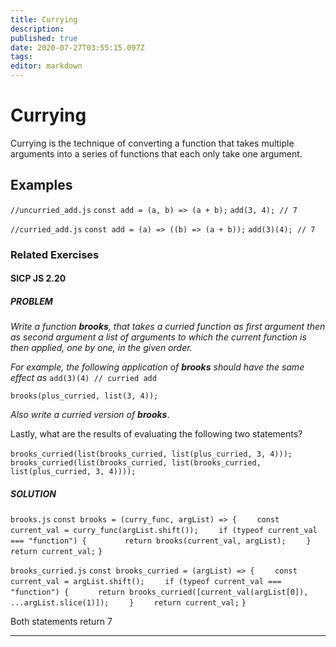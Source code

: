 ```yaml
---
title: Currying
description: 
published: true
date: 2020-07-27T03:55:15.097Z
tags: 
editor: markdown
---
```


# Currying

Currying is the technique of converting a function that takes multiple arguments into a series of functions that each only take one argument. 

## Examples

`//uncurried_add.js`
`const add = (a, b) => (a + b);`
`add(3, 4); // 7`

`//curried_add.js`
`const add = (a) => ((b) => (a + b));`
`add(3)(4); // 7 `



### Related Exercises
#### SICP JS 2.20
##### **PROBLEM**
*Write a function **brooks**, that takes a curried function as first argument then as second argument a list of arguments to which the current function is then applied, one by one, in the given order.*

*For example, the following application of **brooks** should have the same effect as* `add(3)(4) // curried add`

`brooks(plus_curried, list(3, 4));`

*Also write a curried version of **brooks***.

Lastly, what are the results of evaluating the following two statements?

`brooks_curried(list(brooks_curried,
                    list(plus_curried, 3, 4)));`
`
brooks_curried(list(brooks_curried,
                    list(brooks_curried, 
                         list(plus_curried, 3, 4))));`
                         
##### SOLUTION   

`brooks.js`
`const brooks = (curry_func, argList) => {`
`    const current_val = curry_func(argList.shift());`
`    if (typeof current_val === "function") {`
`        return brooks(current_val, argList);`
`    }`
`    return current_val;`
`}`

`brooks_curried.js`
`const brooks_curried = (argList) => {`
`    const current_val = argList.shift();`
`    if (typeof current_val === "function") {`
  `      return brooks_curried([current_val(argList[0]), ...argList.slice(1)]);`
`    }`
`    return current_val;`
`}`


Both statements return 7

---
